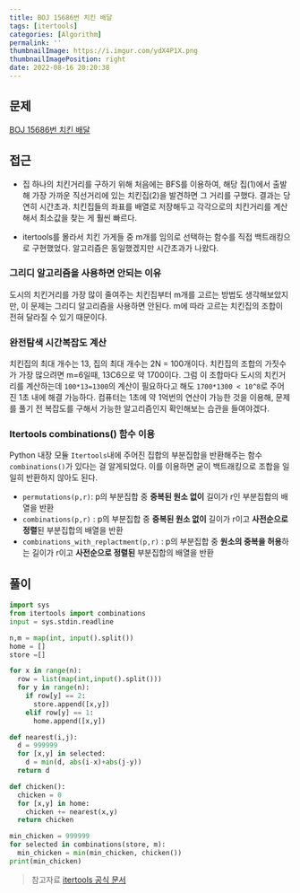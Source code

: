 ```yaml
---
title: BOJ 15686번 치킨 배달
tags: [itertools]
categories: [Algorithm]
permalink: ''
thumbnailImage: https://i.imgur.com/ydX4P1X.png
thumbnailImagePosition: right
date: 2022-08-16 20:20:38
---
```


<!-- toc -->

## 문제

[BOJ 15686번 치킨 배달]('https://www.acmicpc.net/problem/15686')

## 접근

- 집 하나의 치킨거리를 구하기 위해 처음에는 BFS를 이용하여, 해당 집(1)에서 출발해 가장 가까운 직선거리에 있는 치킨집(2)을 발견하면 그 거리를 구했다. 결과는 당연히 시간초과. 치킨집들의 좌표를 배열로 저장해두고 각각으로의 치킨거리를 계산해서 최소값을 찾는 게 훨씬 빠르다.

- itertools를 몰라서 치킨 가게들 중 m개를 임의로 선택하는 함수를 직접 백트래킹으로 구현했었다. 알고리즘은 동일했겠지만 시간초과가 나왔다.

### 그리디 알고리즘을 사용하면 안되는 이유

도시의 치킨거리를 가장 많이 줄여주는 치킨집부터 m개를 고르는 방법도 생각해보았지만, 이 문제는 그리디 알고리즘을 사용하면 안된다. m에 따라 고르는 치킨집의 조합이 전혀 달라질 수 있기 때문이다.

### 완전탐색 시간복잡도 계산

치킨집의 최대 개수는 13, 집의 최대 개수는 2N = 100개이다. 치킨집의 조합의 가짓수가 가장 많으려면 m=6일때, 13C6으로 약 1700이다. 그럼 이 조합마다 도시의 치킨거리를 계산하는데 `100*13=1300`의 계산이 필요하다고 해도 `1700*1300 < 10^8`로 주어진 1초 내에 해결 가능하다.
컴퓨터는 1초에 약 1억번의 연산이 가능한 것을 이용해, 문제를 풀기 전 복잡도를 구해서 가능한 알고리즘인지 확인해보는 습관을 들여야겠다.

### Itertools combinations() 함수 이용

Python 내장 모듈 `Itertools`내에 주어진 집합의 부분집합을 반환해주는 함수 `combinations()`가 있다는 걸 알게되었다. 이를 이용하면 굳이 백트래킹으로 조합을 일일히 반환하지 않아도 된다.

- `permutations(p,r)`: p의 부분집합 중 **중복된 원소 없이** 길이가 r인 부분집합의 배열을 반환
- `combinations(p,r)` : p의 부분집합 중 **중복된 원소 없이** 길이가 r이고 **사전순으로 정렬**된 부분집합의 배열을 반환
- `combinations_with_replactment(p,r)` : p의 부분집합 중 **원소의 중복을 허용**하는 길이가 r이고 **사전순으로 정렬된** 부분집합의 배열을 반환

## 풀이

```py BOJ 15686 치킨 배달
import sys
from itertools import combinations
input = sys.stdin.readline

n,m = map(int, input().split())
home = []
store =[]

for x in range(n):
  row = list(map(int,input().split()))
  for y in range(n):
    if row[y] == 2:
      store.append([x,y])
    elif row[y] == 1:
      home.append([x,y])

def nearest(i,j):
  d = 999999
  for [x,y] in selected:
    d = min(d, abs(i-x)+abs(j-y))
  return d

def chicken():
  chicken = 0
  for [x,y] in home:
    chicken += nearest(x,y)
  return chicken

min_chicken = 999999
for selected in combinations(store, m):
  min_chicken = min(min_chicken, chicken())
print(min_chicken)
```

> 참고자료
> [itertools 공식 문서](https://docs.python.org/3/library/itertools.html)
